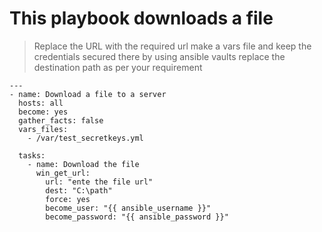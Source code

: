 # This playbook downloads a file
> Replace the URL with the required url
> make a vars file and keep the credentials secured there by using ansible vaults
> replace the destination path as per your requirement

```
---
- name: Download a file to a server
  hosts: all
  become: yes
  gather_facts: false
  vars_files:
    - /var/test_secretkeys.yml

  tasks:
    - name: Download the file
      win_get_url:
        url: "ente the file url"
        dest: "C:\path"
        force: yes
        become_user: "{{ ansible_username }}"
        become_password: "{{ ansible_password }}"
```
